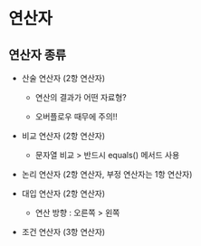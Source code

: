 # 연산자



## 연산자 종류

- 산술 연산자 (2항 연산자)
  
  - 연산의 결과가 어떤 자료형?
  
  - 오버플로우 때무에 주의!!

- 비교 연산자  (2항 연산자)
  
  - 문자열 비교 > 반드시 equals() 메서드 사용

- 논리 연산자 (2항 연산자, 부정 연산자는 1항 연산자)

- 대입 연산자 (2항 연산자)
  
  - 연산 방향 : 오른쪽 > 왼쪽 

- 조건 연산자 (3항 연산자)




